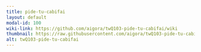 ```yaml
---
title: pide-tu-cabifai
layout: default
modal-id: 100
wiki-link: https://github.com/aigora/twQ103-pide-tu-cabifai/wiki
thumbnail: https://raw.githubusercontent.com/aigora/twQ103-pide-tu-cabifai/master/logo.png
alt: twQ103-pide-tu-cabifai
---
```

